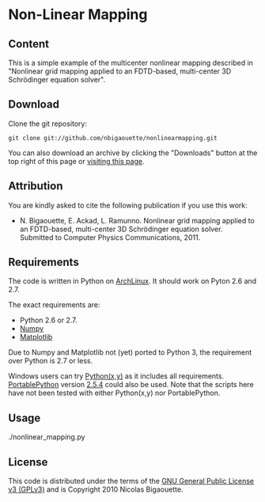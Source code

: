 Non-Linear Mapping
================================

Content
-------------------------

This is a simple example of the multicenter nonlinear mapping described in "Nonlinear grid mapping applied to an FDTD-based, multi-center 3D Schrödinger equation solver".


Download
-------------------------

Clone the git repository:

``git clone git://github.com/nbigaouette/nonlinearmapping.git``

You can also download an archive by clicking the "Downloads" button at the top right of this page or [visiting this page](https://github.com/nbigaouette/nonlinearmapping/archives/master).


Attribution
-------------------------

You are kindly asked to cite the following publication if you use this work:

* N. Bigaouette, E. Ackad, L. Ramunno. Nonlinear grid mapping applied to an FDTD-based, multi-center 3D Schrödinger equation solver. Submitted to
Computer Physics Communications, 2011.


Requirements
-------------------------

The code is written in Python on [ArchLinux](http://www.archlinux.org/). It should work on Pyton 2.6 and 2.7.

The exact requirements are:

* Python 2.6 or 2.7.
* [Numpy](http://numpy.scipy.org/)
* [Matplotlib](http://matplotlib.sourceforge.net/)

Due to Numpy and Matplotlib not (yet) ported to Python 3, the requirement over Python is 2.7 or less.

Windows users can try [Python(x,y)](http://www.pythonxy.com/) as it includes all requirements. [PortablePython](http://www.portablepython.com/) version [2.5.4](http://www.portablepython.com/wiki/PortablePython1.1Py2.5.4) could also be used.
Note that the scripts here have not been tested with either Python(x,y) nor PortablePython.


Usage
-------------------------
./nonlinear_mapping.py


License
-------------------------

This code is distributed under the terms of the [GNU General Public License v3 (GPLv3)](http://www.gnu.org/licenses/gpl.html) and is Copyright 2010 Nicolas Bigaouette.
